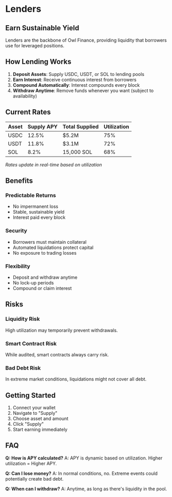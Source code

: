 # Lenders

## Earn Sustainable Yield

Lenders are the backbone of Owl Finance, providing liquidity that borrowers use for leveraged positions.

## How Lending Works

1. **Deposit Assets**: Supply USDC, USDT, or SOL to lending pools
2. **Earn Interest**: Receive continuous interest from borrowers
3. **Compound Automatically**: Interest compounds every block
4. **Withdraw Anytime**: Remove funds whenever you want (subject to availability)

## Current Rates

| Asset | Supply APY | Total Supplied | Utilization |
|-------|------------|---------------|-------------|
| USDC | 12.5% | $5.2M | 75% |
| USDT | 11.8% | $3.1M | 72% |
| SOL | 8.2% | 15,000 SOL | 68% |

*Rates update in real-time based on utilization*

## Benefits

### Predictable Returns
- No impermanent loss
- Stable, sustainable yield
- Interest paid every block

### Security
- Borrowers must maintain collateral
- Automated liquidations protect capital
- No exposure to trading losses

### Flexibility
- Deposit and withdraw anytime
- No lock-up periods
- Compound or claim interest

## Risks

### Liquidity Risk
High utilization may temporarily prevent withdrawals.

### Smart Contract Risk
While audited, smart contracts always carry risk.

### Bad Debt Risk
In extreme market conditions, liquidations might not cover all debt.

## Getting Started

1. Connect your wallet
2. Navigate to "Supply"
3. Choose asset and amount
4. Click "Supply"
5. Start earning immediately

## FAQ

**Q: How is APY calculated?**
A: APY is dynamic based on utilization. Higher utilization = Higher APY.

**Q: Can I lose money?**
A: In normal conditions, no. Extreme events could potentially create bad debt.

**Q: When can I withdraw?**
A: Anytime, as long as there's liquidity in the pool.